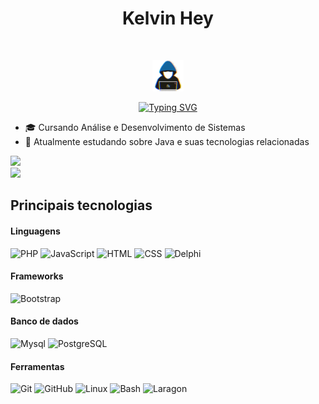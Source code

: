 <h1 align="center"><b>Kelvin Hey</b></h1>

<br>

<p align="center">
<picture><img src="https://raw.githubusercontent.com/Kelvin-Hey/Kelvin-Hey/main/assets/intro.gif" width = 50px></picture>
</p>

<p align="center">
<a href="https://git.io/typing-svg"><img src="https://readme-typing-svg.demolab.com?font=Fira+Code&size=24&pause=1000&color=13669D&center=true&width=435&lines=Desenvolvedor+back-end+Java+%E2%98%95" alt="Typing SVG" /></a>
</p>


 
- 🎓 Cursando Análise e Desenvolvimento de Sistemas <br>
- 🔭 Atualmente estudando sobre Java e suas tecnologias relacionadas <br>

<div> 
  <img height="180em" src="https://github-readme-stats.vercel.app/api?username=kelvin-hey&show_icons=true&theme=darcula&count_private=true" style"max-width: 100%;" /> <br>
  <img height="180em" src="https://github-readme-stats.vercel.app/api/top-langs/?username=kelvin-hey&theme=darcula" style"max-width: 100%;" />
 </a>
</div>

## Principais tecnologias

#### Linguagens

![PHP](https://img.shields.io/badge/-PHP-222222?style=flat&logo=php)
![JavaScript](https://img.shields.io/badge/-JavaScript-222222?style=flat&logo=javascript)
![HTML](https://img.shields.io/badge/-HTML-222222?style=flat&logo=html5)
![CSS](https://img.shields.io/badge/-CSS-222222?style=flat&logo=css3)
![Delphi](https://img.shields.io/badge/-Delphi-222222?style=flat&logo=delphi)

#### Frameworks

![Bootstrap](https://img.shields.io/badge/-Bootstrap-222222?style=flat&logo=Bootstrap)

#### Banco de dados

![Mysql](https://img.shields.io/badge/-MySQL-222222?style=flat&logo=mysql)
![PostgreSQL](https://img.shields.io/badge/-PostgreSQL-222222?style=flat&logo=postgresql)

#### Ferramentas

![Git](https://img.shields.io/badge/-Git-222222?style=flat&logo=git&logoColor=F05032)
![GitHub](https://img.shields.io/badge/-GitHub-222222?style=flat&logo=github&logoColor=181717)
![Linux](https://img.shields.io/badge/-Linux-222222?style=flat&logo=linux&logoColor=FCC624)
![Bash](https://img.shields.io/badge/-Bash-222222?style=flat&logo=gnu-bash)
![Laragon](https://img.shields.io/badge/-Laragon-222222?style=flat&logo=laragon&logoColor=FCC624)
